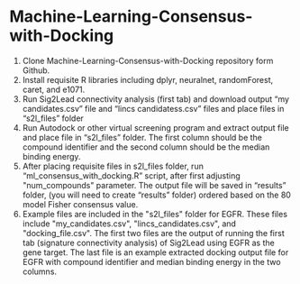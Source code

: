 # Machine-Learning-Consensus-with-Docking
1.  Clone Machine-Learning-Consensus-with-Docking repository form Github.
2.  Install requisite R libraries including dplyr, neuralnet, randomForest, caret, and e1071.
3.  Run Sig2Lead connectivity analysis (first tab) and download output “my candidates.csv” file and “lincs candidatess.csv” files and place files in “s2l_files” folder
4.  Run Autodock or other virtual screening program and extract output file and place file in “s2l_files” folder.  The first column should be the compound identifier and the second column should be the median binding energy. 
5.  After placing requisite files in s2l_files folder, run “ml_consensus_with_docking.R” script, after first adjusting "num_compounds" parameter.  The output file will be saved in “results” folder, (you will need to create “results” folder) ordered based on the 80 model Fisher consensus value.
6.  Example files are included in the "s2l_files" folder for EGFR.  These files include "my_candidates.csv", "lincs_candidates.csv", and "docking_file.csv".  The first two files are the output of running the first tab (signature connectivity analysis) of Sig2Lead using EGFR as the gene target.  The last file is an example extracted docking output file for EGFR with compound identifier and median binding energy in the two columns.
